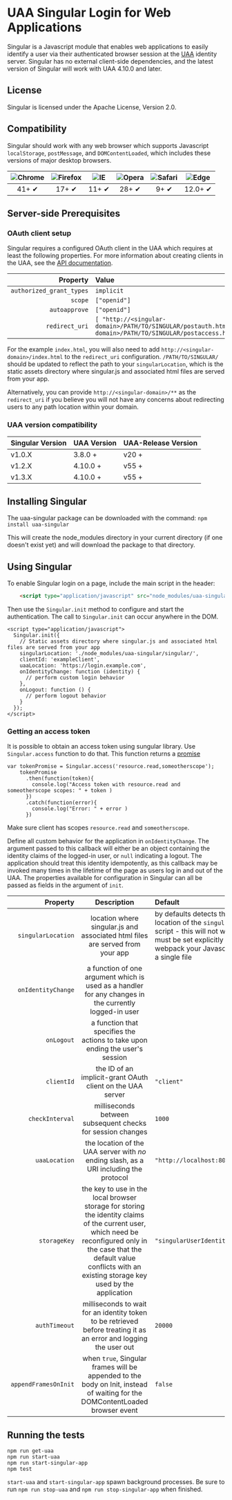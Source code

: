 # UAA Singular Login for Web Applications

Singular is a Javascript module that enables web applications to easily identify a user via their authenticated browser session at the [UAA](https://github.com/cloudfoundry/uaa) identity server. Singular has no external client-side dependencies, and the latest version of Singular will work with UAA 4.10.0 and later.

## License
Singular is licensed under the Apache License, Version 2.0.

## Compatibility
Singular should work with any web browser which supports Javascript `localStorage`, `postMessage`, and `DOMContentLoaded`, which includes these versions of major desktop browsers.

| ![Chrome](https://raw.githubusercontent.com/alrra/browser-logos/master/src/chrome/chrome_48x48.png) | ![Firefox](https://raw.github.com/alrra/browser-logos/master/src/firefox/firefox_48x48.png) | ![IE](https://upload.wikimedia.org/wikipedia/commons/thumb/1/18/Internet_Explorer_10%2B11_logo.svg/48px-Internet_Explorer_10%2B11_logo.svg.png) | ![Opera](https://raw.github.com/alrra/browser-logos/master/src/opera/opera_48x48.png) | ![Safari](https://raw.github.com/alrra/browser-logos/master/src/safari/safari_48x48.png) | ![Edge](https://upload.wikimedia.org/wikipedia/commons/thumb/d/d6/Microsoft_Edge_logo.svg/48px-Microsoft_Edge_logo.svg.png) |
|:------------------------------------------------------------------------------------:|:---------------------------------------------------------------------------------------:|:------------------------------------------------------------------------------------------------------:|:---------------------------------------------------------------------------------:|:------------------------------------------------------------------------------------:|:------------------------------------------------------------------------------------:|
|                                        41+ ✔                                        |                                          17+ ✔                                         |                                                 11+ ✔                                                 |                                      28+ ✔                                     |                                        9+ ✔                                        |                                        12.0+ ✔                                        |

## Server-side Prerequisites

### OAuth client setup

Singular requires a configured OAuth client in the UAA which requires at least the following properties. For more information about creating clients in the UAA, see the [API documentation](http://docs.cloudfoundry.org/api/uaa/#clients).

|         Property         |     Value    |
|-------------------------:|:-------------|
| `authorized_grant_types` |  `implicit`  |
|          `scope`         | `["openid"]` |
|       `autoapprove`      | `["openid"]` |
|       `redirect_uri`     | `[ "http://<singular-domain>/PATH/TO/SINGULAR/postauth.html","http://<singular-domain>/PATH/TO/SINGULAR/postaccess.html" ]` |

For the example `index.html`, you will also need to add `http://<singular-domain>/index.html` to the `redirect_uri` configuration. `/PATH/TO/SINGULAR/` should be updated to reflect the path to your `singularLocation`, which is the static assets directory where singular.js and associated html files are served from your app.

Alternatively, you can provide `http://<singular-domain>/**` as the `redirect_uri` if you believe you will not have any concerns about redirecting users to any path location within your domain.

### UAA version compatibility

| Singular Version | UAA Version | UAA-Release Version |
|------------------|-------------|---------------------|
| v1.0.X           | 3.8.0 +     | v20 +               |
| v1.2.X           | 4.10.0 +    | v55 +               |
| v1.3.X           | 4.10.0 +    | v55 +               |

## Installing Singular
The uaa-singular package can be downloaded with the command: `npm install uaa-singular`

This will create the node_modules directory in your current directory (if one doesn't exist yet) and will download the package to that directory.

## Using Singular
To enable Singular login on a page, include the main script in the header:
```html
    <script type="application/javascript" src="node_modules/uaa-singular/singular/singular.js"></script>
```
Then use the `Singular.init` method to configure and start the authentication. The call to `Singular.init` can occur anywhere in the DOM.
```
<script type="application/javascript">
  Singular.init({
    // Static assets directory where singular.js and associated html files are served from your app
    singularLocation: './node_modules/uaa-singular/singular/',
    clientId: 'exampleClient',
    uaaLocation: 'https://login.example.com',
    onIdentityChange: function (identity) {
      // perform custom login behavior
    },
    onLogout: function () {
      // perform logout behavior
    }
  });
</script>
```
### Getting an access token
It is possible to obtain an access token using sungular library. 
Use `Singular.access` function to do that. This function returns a [promise](https://developer.mozilla.org/en-US/docs/Web/JavaScript/Reference/Global_Objects/Promise)
```
var tokenPromise = Singular.access('resource.read,someotherscope');
    tokenPromise
      .then(function(token){
        console.log("Access token with resource.read and someotherscope scopes: " + token )
      })
      .catch(function(error){
        console.log("Error: " + error )
      })
```
Make sure client has scopes `resource.read` and `someotherscope`.

Define all custom behavior for the application in `onIdentityChange`. The argument passed to this callback will either be an object containing the identity claims of the logged-in user, or `null` indicating a logout. The application should treat this identity idempotently, as this callback may be invoked many times in the lifetime of the page as users log in and out of the UAA. The properties available for configuration in Singular can all be passed as fields in the argument of `init`.

|      Property        |                                                                                                             Description                                                                                                            |             Default            |
|---------------------:|:----------------------------------------------------------------------------------------------------------------------------------------------------------------------------------------------------------------------------------:|:-------------------------------|
|   `singularLocation` |                                                                location where singular.js and associated html files are served from your app                                                                                       |          by defaults detects the location of the `singular.js` script - this will not work and must be set explicitly if you webpack your Javascript into a single file         |
|   `onIdentityChange` |                                                                a function of one argument which is used as a handler for any changes in the currently logged-in user                                                               |                                |
|           `onLogout` |                                                                         a function that specifies the actions to take upon ending the user's session                                                                               |                                |
|           `clientId` |                                                                                     the ID of an implicit-grant OAuth client on the UAA server                                                                                     | `"client"`                     |
|      `checkInterval` |                                                                                     milliseconds between subsequent checks for session changes                                                                                     | `1000`                         |
|        `uaaLocation` |                                                                       the location of the UAA server with _no_ ending slash, as a URI including the protocol                                                                       | `"http://localhost:8080/uaa"`  |
|         `storageKey` | the key to use in the local browser storage for storing the identity claims of the current user, which need be reconfigured only in the case that the default value conflicts with an existing storage key used by the application | `"singularUserIdentityClaims"` |
|        `authTimeout` |                                                         milliseconds to wait for an identity token to be retrieved before treating it as an error and logging the user out                                                         | `20000`                        |
| `appendFramesOnInit` |                                                     when `true`, Singular frames will be appended to the body on Init, instead of waiting for the DOMContentLoaded browser event                                                   | `false`                        |

## Running the tests

```
npm run get-uaa
npm run start-uaa
npm run start-singular-app
npm test
```

`start-uaa` and `start-singular-app` spawn background processes.
Be sure to run `npm run stop-uaa` and `npm run stop-singular-app` when finished.
